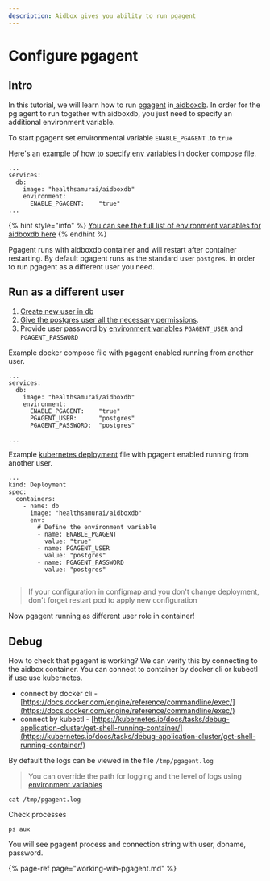 ```yaml
---
description: Aidbox gives you ability to run pgagent
---
```


# Configure pgagent

## Intro

In this tutorial, we will learn how to run [pgagent](https://www.pgadmin.org/docs/pgadmin4/development/pgagent.html) in[ aidboxdb](https://app.gitbook.com/@aidbox/s/project/~/drafts/-MgLXlXB3EoFwi0-IE3d/getting-started/installation/aidboxdb-image). In order for the pg agent to run together with aidboxdb, you just need to specify an additional environment variable. 

To start pgagent set environmental variable `ENABLE_PGAGENT` .to `true`

Here's an example of [how to specify env variables](https://docs.docker.com/compose/environment-variables/) in docker compose file.

```text
...
services:
  db:
    image: "healthsamurai/aidboxdb"
    environment:
      ENABLE_PGAGENT:    "true"
...

```

{% hint style="info" %}
[You can see the full list of environment variables for aidboxdb here](https://docs.aidbox.app/getting-started/installation/aidboxdb-image#optional-environment-variables)
{% endhint %}

Pgagent runs with aidboxdb container and will restart after container restarting. By default pgagent runs as the standard user `postgres`. in order to run pgagent as a different user you need.

## Run as a different user

1. [Create new user in db](https://www.postgresql.org/docs/8.0/sql-createuser.html)
2. [Give the postgres user all the necessary permissions](https://www.postgresql.org/docs/9.1/sql-grant.html). 
3. Provide user password by [environment variables](https://docs.aidbox.app/getting-started/installation/aidboxdb-image#optional-environment-variables) `PGAGENT_USER` and `PGAGENT_PASSWORD`

Example docker compose file with pgagent enabled running from another user.

```text
...
services:
  db:
    image: "healthsamurai/aidboxdb"
    environment:
      ENABLE_PGAGENT:    "true"
      PGAGENT_USER:      "postgres"
      PGAGENT_PASSWORD:  "postgres"

...

```

Example [kubernetes deployment](https://kubernetes.io/docs/tasks/inject-data-application/define-environment-variable-container/) file with pgagent enabled running from another user.

```text
...
kind: Deployment
spec:
  containers:
    - name: db
      image: "healthsamurai/aidboxdb"
      env:
        # Define the environment variable
        - name: ENABLE_PGAGENT 
          value: "true"
        - name: PGAGENT_USER 
          value: "postgres"
        - name: PGAGENT_PASSWORD 
          value: "postgres"
                                     
```

> If your configuration in configmap and you don't change deployment, don't forget restart pod to apply new configuration

Now pgagent running as different user role in container!

## Debug

How to check that pgagent is working? We can verify this by connecting to the aidbox container. You can connect to container by docker cli or kubectl if use use kubernetes.

* connect by docker cli - [https://docs.docker.com/engine/reference/commandline/exec/](https://docs.docker.com/engine/reference/commandline/exec/)
* connect by kubectl - [https://kubernetes.io/docs/tasks/debug-application-cluster/get-shell-running-container/](https://kubernetes.io/docs/tasks/debug-application-cluster/get-shell-running-container/)

By default the logs can be viewed in the file `/tmp/pgagent.log`

> You can override the path for logging and the level of logs using [environment variables](https://docs.aidbox.app/getting-started/installation/aidboxdb-image#optional-environment-variables)

```text
cat /tmp/pgagent.log
```

Check processes

```text
ps aux
```

You will see pgagent process and connection string with user, dbname, password.

{% page-ref page="working-wih-pgagent.md" %}











